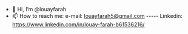 - 👋 Hi, I’m @louayfarah
- 📫 How to reach me: e-mail: louayfarah5@gmail.com ----- Linkedin: https://www.linkedin.com/in/louay-farah-b61536216/

<!---
louayfarah/louayfarah is a ✨ special ✨ repository because its `README.md` (this file) appears on your GitHub profile.
You can click the Preview link to take a look at your changes.
--->
